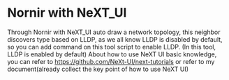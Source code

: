 # Nornir with NeXT_UI
Through Nornir with NeXT_UI auto draw a network topology, this neighbor discovers type based on LLDP, as we all know LLDP is disabled by default, so you can add command on this tool script to enable LLDP. (In this tool, LLDP is enabled by default)
About how to use NeXT UI basic knowledge, you can refer to https://github.com/NeXt-UI/next-tutorials or refer to my document(already collect the key point of how to use NeXT UI)
